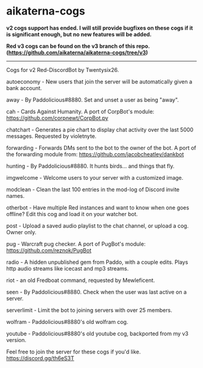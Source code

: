 # aikaterna-cogs
**v2 cogs support has ended. I will still provide bugfixes on these cogs if it is significant enough, but no new features will be added.**

**Red v3 cogs can be found on the v3 branch of this repo. (https://github.com/aikaterna/aikaterna-cogs/tree/v3)**

________________

Cogs for v2 Red-DiscordBot by Twentysix26.


autoeconomy - New users that join the server will be automatically given a bank account.

away - By Paddolicious#8880. Set and unset a user as being "away".

cah - Cards Against Humanity. A port of CorpBot's module: https://github.com/corpnewt/CorpBot.py

chatchart - Generates a pie chart to display chat activity over the last 5000 messages. Requested by violetnyte.

forwarding - Forwards DMs sent to the bot to the owner of the bot. A port of the forwarding module from: https://github.com/jacobcheatley/dankbot

hunting - By Paddolicious#8880. It hunts birds... and things that fly.

imgwelcome - Welcome users to your server with a customized image.

modclean - Clean the last 100 entries in the mod-log of Discord invite names.

otherbot - Have multiple Red instances and want to know when one goes offline? Edit this cog and load it on your watcher bot.

post - Upload a saved audio playlist to the chat channel, or upload a cog. Owner only.

pug - Warcraft pug checker. A port of PugBot's module: https://github.com/reznok/PugBot

radio - A hidden unpublished gem from Paddo, with a couple edits. Plays http audio streams like icecast and mp3 streams.

riot - an old Fredboat command, requested by Mewleficent.

seen - By Paddolicious#8880. Check when the user was last active on a server.

serverlimit - Limit the bot to joining servers with over 25 members.

wolfram - Paddolicious#8880's old wolfram cog.

youtube - Paddolicious#8880's old youtube cog, backported from my v3 version.

Feel free to join the server for these cogs if you'd like. https://discord.gg/th6eS3T
